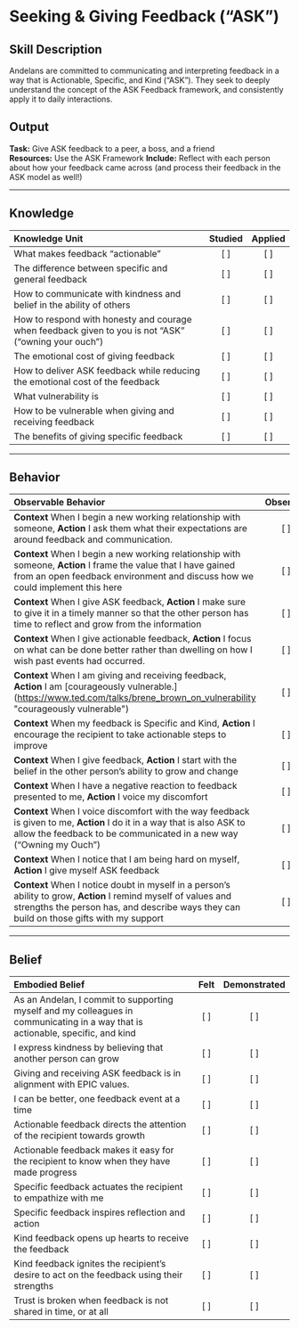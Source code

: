 # Seeking & Giving Feedback (“ASK”)

## Skill Description
Andelans are committed to communicating and interpreting feedback in a way that is Actionable, Specific, and Kind (“ASK”). They seek to deeply understand the concept of the ASK Feedback framework, and consistently apply it to daily interactions.


## Output
**Task:** Give ASK feedback to a peer, a boss, and a friend  
**Resources:** Use the ASK Framework 
**Include:** Reflect with each person about how your feedback came across (and process their feedback in the ASK model as well!)

____ 

## Knowledge
| Knowledge Unit   |      Studied      | Applied |
|:-------------|:------------------:|:--------:|
| What makes feedback “actionable” | [ ] | [ ] |
| The difference between specific and general feedback | [ ] | [ ] |
| How to communicate with kindness and belief in the ability of others | [ ] | [ ] |
| How to respond with honesty and courage when feedback given to you is not “ASK” (“owning your ouch”) | [ ] | [ ] |
| The emotional cost of giving feedback | [ ] | [ ] |
| How to deliver ASK feedback while reducing the emotional cost of the feedback  | [ ] | [ ] |
| What vulnerability is  | [ ] | [ ] |
| How to be vulnerable when giving and receiving feedback  | [ ] | [ ] |
| The benefits of giving specific feedback  | [ ] | [ ] |

____ 

## Behavior
| Observable Behavior   |      Observed      | Mastered |
|:-------------|:------------------:|:--------:|
| **Context** When I begin a new working relationship with someone, **Action** I ask them what their expectations are around feedback and communication. | [ ] | [ ] |
| **Context** When I begin a new working relationship with someone, **Action** I frame the value that I have gained from an open feedback environment and discuss how we could implement this here | [ ] | [ ] |
| **Context** When I give ASK feedback, **Action** I make sure to give it in a timely manner so that the other person has time to reflect and grow from the information | [ ] | [ ] |
| **Context** When I give actionable feedback, **Action** I focus on what can be done better rather than dwelling on how I wish past events had occurred. | [ ] | [ ] |
| **Context** When I am giving and receiving feedback, **Action** I am [courageously vulnerable.] (https://www.ted.com/talks/brene_brown_on_vulnerability "courageously vulnerable") | [ ] | [ ] |
| **Context** When my feedback is Specific and Kind, **Action** I encourage the recipient to take actionable steps to improve  | [ ] | [ ] |
| **Context** When I give feedback, **Action** I start with the belief in the other person’s ability to grow and change | [ ] | [ ] |
| **Context** When I have a negative reaction to feedback presented to me, **Action** I voice my discomfort | [ ] | [ ] |
| **Context** When I voice discomfort with the way feedback is given to me, **Action** I do it in a way that is also ASK to allow the feedback to be communicated in a new way (“Owning my Ouch”) | [ ] | [ ] |
| **Context** When I notice that I am being hard on myself, **Action** I give myself ASK feedback | [ ] | [ ] |
| **Context** When I notice doubt in myself in a person’s ability to grow, **Action** I remind myself of values and strengths the person has, and describe ways they can build on those gifts with my support | [ ] | [ ] |

____ 

## Belief
| Embodied Belief   |      Felt      | Demonstrated |
|:-------------|:------------------:|:--------:|
| As an Andelan, I commit to supporting myself and my colleagues in communicating in a way that is actionable, specific, and kind | [ ] | [ ] |
| I express kindness by believing that another person can grow | [ ] | [ ] |
| Giving and receiving ASK feedback is in alignment with EPIC values. | [ ] | [ ] |
| I can be better, one feedback event at a time | [ ] | [ ] |
| Actionable feedback directs the attention of the recipient towards growth | [ ] | [ ] |
| Actionable feedback makes it easy for the recipient to know when they have made progress | [ ] | [ ] |
| Specific feedback actuates the recipient to empathize with me | [ ] | [ ] |
| Specific feedback inspires reflection and action | [ ] | [ ] |
| Kind feedback opens up hearts to receive the feedback | [ ] | [ ] |
| Kind feedback ignites the recipient’s desire to act on the feedback using their strengths | [ ] | [ ] |
| Trust is broken when feedback is not shared in time, or at all | [ ] | [ ] |



